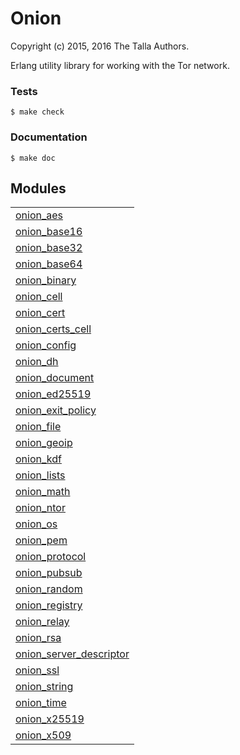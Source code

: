 

# Onion #

Copyright (c) 2015, 2016 The Talla Authors.

Erlang utility library for working with the Tor network.


### <a name="Tests">Tests</a> ###

```
$ make check
```


### <a name="Documentation">Documentation</a> ###

```
$ make doc
```



## Modules ##


<table width="100%" border="0" summary="list of modules">
<tr><td><a href="https://lab.baconsvin.org/talla/onion/blob/develop/doc/onion_aes.md" class="module">onion_aes</a></td></tr>
<tr><td><a href="https://lab.baconsvin.org/talla/onion/blob/develop/doc/onion_base16.md" class="module">onion_base16</a></td></tr>
<tr><td><a href="https://lab.baconsvin.org/talla/onion/blob/develop/doc/onion_base32.md" class="module">onion_base32</a></td></tr>
<tr><td><a href="https://lab.baconsvin.org/talla/onion/blob/develop/doc/onion_base64.md" class="module">onion_base64</a></td></tr>
<tr><td><a href="https://lab.baconsvin.org/talla/onion/blob/develop/doc/onion_binary.md" class="module">onion_binary</a></td></tr>
<tr><td><a href="https://lab.baconsvin.org/talla/onion/blob/develop/doc/onion_cell.md" class="module">onion_cell</a></td></tr>
<tr><td><a href="https://lab.baconsvin.org/talla/onion/blob/develop/doc/onion_cert.md" class="module">onion_cert</a></td></tr>
<tr><td><a href="https://lab.baconsvin.org/talla/onion/blob/develop/doc/onion_certs_cell.md" class="module">onion_certs_cell</a></td></tr>
<tr><td><a href="https://lab.baconsvin.org/talla/onion/blob/develop/doc/onion_config.md" class="module">onion_config</a></td></tr>
<tr><td><a href="https://lab.baconsvin.org/talla/onion/blob/develop/doc/onion_dh.md" class="module">onion_dh</a></td></tr>
<tr><td><a href="https://lab.baconsvin.org/talla/onion/blob/develop/doc/onion_document.md" class="module">onion_document</a></td></tr>
<tr><td><a href="https://lab.baconsvin.org/talla/onion/blob/develop/doc/onion_ed25519.md" class="module">onion_ed25519</a></td></tr>
<tr><td><a href="https://lab.baconsvin.org/talla/onion/blob/develop/doc/onion_exit_policy.md" class="module">onion_exit_policy</a></td></tr>
<tr><td><a href="https://lab.baconsvin.org/talla/onion/blob/develop/doc/onion_file.md" class="module">onion_file</a></td></tr>
<tr><td><a href="https://lab.baconsvin.org/talla/onion/blob/develop/doc/onion_geoip.md" class="module">onion_geoip</a></td></tr>
<tr><td><a href="https://lab.baconsvin.org/talla/onion/blob/develop/doc/onion_kdf.md" class="module">onion_kdf</a></td></tr>
<tr><td><a href="https://lab.baconsvin.org/talla/onion/blob/develop/doc/onion_lists.md" class="module">onion_lists</a></td></tr>
<tr><td><a href="https://lab.baconsvin.org/talla/onion/blob/develop/doc/onion_math.md" class="module">onion_math</a></td></tr>
<tr><td><a href="https://lab.baconsvin.org/talla/onion/blob/develop/doc/onion_ntor.md" class="module">onion_ntor</a></td></tr>
<tr><td><a href="https://lab.baconsvin.org/talla/onion/blob/develop/doc/onion_os.md" class="module">onion_os</a></td></tr>
<tr><td><a href="https://lab.baconsvin.org/talla/onion/blob/develop/doc/onion_pem.md" class="module">onion_pem</a></td></tr>
<tr><td><a href="https://lab.baconsvin.org/talla/onion/blob/develop/doc/onion_protocol.md" class="module">onion_protocol</a></td></tr>
<tr><td><a href="https://lab.baconsvin.org/talla/onion/blob/develop/doc/onion_pubsub.md" class="module">onion_pubsub</a></td></tr>
<tr><td><a href="https://lab.baconsvin.org/talla/onion/blob/develop/doc/onion_random.md" class="module">onion_random</a></td></tr>
<tr><td><a href="https://lab.baconsvin.org/talla/onion/blob/develop/doc/onion_registry.md" class="module">onion_registry</a></td></tr>
<tr><td><a href="https://lab.baconsvin.org/talla/onion/blob/develop/doc/onion_relay.md" class="module">onion_relay</a></td></tr>
<tr><td><a href="https://lab.baconsvin.org/talla/onion/blob/develop/doc/onion_rsa.md" class="module">onion_rsa</a></td></tr>
<tr><td><a href="https://lab.baconsvin.org/talla/onion/blob/develop/doc/onion_server_descriptor.md" class="module">onion_server_descriptor</a></td></tr>
<tr><td><a href="https://lab.baconsvin.org/talla/onion/blob/develop/doc/onion_ssl.md" class="module">onion_ssl</a></td></tr>
<tr><td><a href="https://lab.baconsvin.org/talla/onion/blob/develop/doc/onion_string.md" class="module">onion_string</a></td></tr>
<tr><td><a href="https://lab.baconsvin.org/talla/onion/blob/develop/doc/onion_time.md" class="module">onion_time</a></td></tr>
<tr><td><a href="https://lab.baconsvin.org/talla/onion/blob/develop/doc/onion_x25519.md" class="module">onion_x25519</a></td></tr>
<tr><td><a href="https://lab.baconsvin.org/talla/onion/blob/develop/doc/onion_x509.md" class="module">onion_x509</a></td></tr></table>

